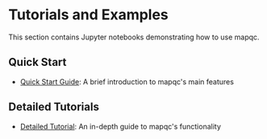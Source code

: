 # Tutorials and Examples

This section contains Jupyter notebooks demonstrating how to use mapqc.

## Quick Start

- [Quick Start Guide](mapqc_quickstart): A brief introduction to mapqc's main features

## Detailed Tutorials

- [Detailed Tutorial](mapqc_detailed): An in-depth guide to mapqc's functionality
